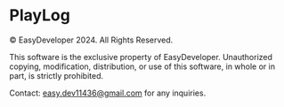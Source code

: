 # PlayLog

© EasyDeveloper 2024. All Rights Reserved.

This software is the exclusive property of EasyDeveloper. 
Unauthorized copying, modification, distribution, or use of this software, 
in whole or in part, is strictly prohibited.

Contact: easy.dev11436@gmail.com for any inquiries.

